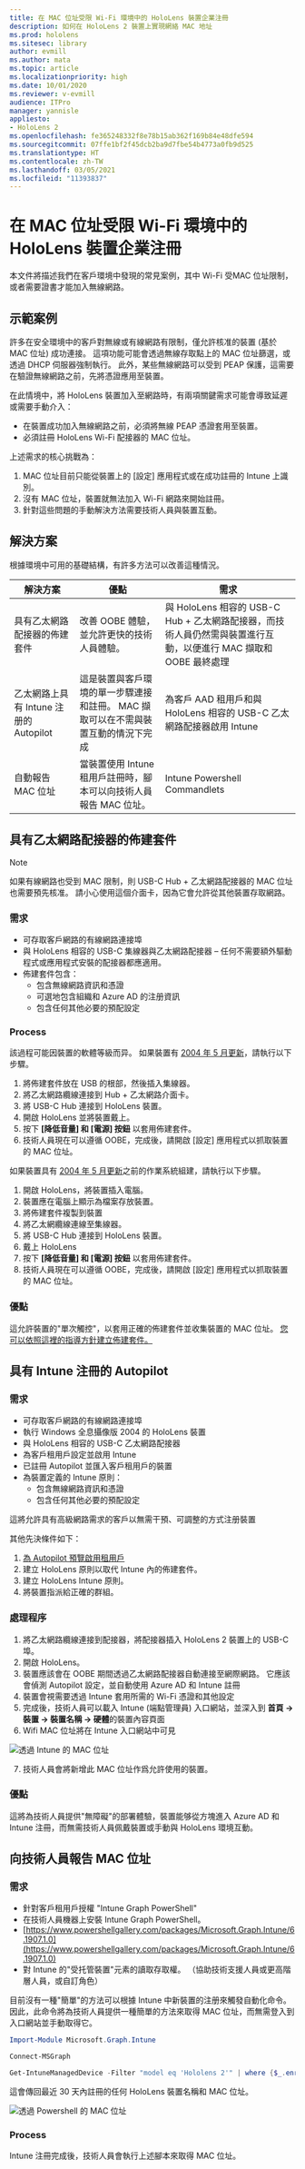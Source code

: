 ```yaml
---
title: 在 MAC 位址受限 Wi-Fi 環境中的 HoloLens 裝置企業注冊
description: 如何在 HoloLens 2 裝置上實現網絡 MAC 地址
ms.prod: hololens
ms.sitesec: library
author: evmill
ms.author: mata
ms.topic: article
ms.localizationpriority: high
ms.date: 10/01/2020
ms.reviewer: v-evmill
audience: ITPro
manager: yannisle
appliesto:
- HoloLens 2
ms.openlocfilehash: fe365248332f8e78b15ab362f169b84e48dfe594
ms.sourcegitcommit: 07ffe1bf2f45dcb2ba9d7fbe54b4773a0fb9d525
ms.translationtype: HT
ms.contentlocale: zh-TW
ms.lasthandoff: 03/05/2021
ms.locfileid: "11393837"
---
```

# <a name="enterprise-enrollment-of-hololens-devices-in-mac-address-restricted-wi-fi-environment"></a>在 MAC 位址受限 Wi-Fi 環境中的 HoloLens 裝置企業注冊

本文件將描述我們在客戶環境中發現的常見案例，其中 Wi-Fi 受MAC 位址限制，或者需要證書才能加入無線網路。

## <a name="example-scenario"></a>示範案例

許多在安全環境中的客戶對無線或有線網路有限制，僅允許核准的裝置 (基於 MAC 位址) 成功連接。 這項功能可能會透過無線存取點上的 MAC 位址篩選，或透過 DHCP 伺服器強制執行。 此外，某些無線網路可以受到 PEAP 保護，這需要在驗證無線網路之前，先將憑證應用至裝置。

在此情境中，將 HoloLens 裝置加入至網路時，有兩項關鍵需求可能會導致延遲或需要手動介入：

- 在裝置成功加入無線網路之前，必須將無線 PEAP 憑證套用至裝置。
- 必須註冊 HoloLens Wi-Fi 配接器的 MAC 位址。

上述需求的核心挑戰為：

1. MAC 位址目前只能從裝置上的 [設定] 應用程式或在成功註冊的 Intune 上識別。
2. 沒有 MAC 位址，裝置就無法加入 Wi-Fi 網路來開始註冊。
3. 針對這些問題的手動解決方法需要技術人員與裝置互動。

## <a name="solutions"></a>解決方案

根據環境中可用的基礎結構，有許多方法可以改善這種情況。

| 解決方案 | 優點 | 需求 |
| --- | --- | --- |
| 具有乙太網路配接器的佈建套件 | 改善 OOBE 體驗，並允許更快的技術人員體驗。 | 與 HoloLens 相容的 USB-C Hub + 乙太網路配接器，而技術人員仍然需與裝置進行互動，以便進行 MAC 擷取和 OOBE 最終處理 |
| 乙太網路上具有 Intune 注册的 Autopilot  | 這是裝置與客戶環境的單一步驟連接和註冊。 MAC 擷取可以在不需與裝置互動的情況下完成 | 為客戶 AAD 租用戶和與 HoloLens 相容的 USB-C 乙太網路配接器啟用 Intune |
| 自動報告 MAC 位址 | 當裝置使用 Intune 租用戶註冊時，腳本可以向技術人員報告 MAC 位址。 | Intune Powershell Commandlets |

## <a name="provisioning-package-with-ethernet-adaptor"></a>具有乙太網路配接器的佈建套件

> [!NOTE] 
> 如果有線網路也受到 MAC 限制，則 USB-C Hub + 乙太網路配接器的 MAC 位址也需要預先核准。 請小心使用這個介面卡，因為它會允許從其他裝置存取網路。

### <a name="requirements"></a>需求

- 可存取客戶網路的有線網路連接埠
- 與 HoloLens 相容的 USB-C 集線器與乙太網路配接器 – 任何不需要額外驅動程式或應用程式安裝的配接器都應適用。
- 佈建套件包含：
  - 包含無線網路資訊和憑證
  - 可選地包含組織和 Azure AD 的注册資訊
  - 包含任何其他必要的預配設定

### <a name="process"></a>Process

該過程可能因裝置的軟體等級而异。 如果裝置有 [2004 年 5 月更新](hololens-release-notes.md#windows-holographic-version-2004)，請執行以下步驟。

1. 將佈建套件放在 USB 的根部，然後插入集線器。
2. 將乙太網路纜線連接到 Hub + 乙太網路介面卡。
3. 將 USB-C Hub 連接到 HoloLens 裝置。
4. 開啟 HoloLens 並將裝置戴上。
5. 按下 **[降低音量] 和 [電源] 按鈕** 以套用佈建套件。
6. 技術人員現在可以遵循 OOBE，完成後，請開啟 [設定] 應用程式以抓取裝置的 MAC 位址。

如果裝置具有 [2004 年 5 月更新](hololens-release-notes.md#windows-holographic-version-2004)之前的作業系統組建，請執行以下步驟。

1. 開啟 HoloLens，將裝置插入電腦。
2. 裝置應在電腦上顯示為檔案存放裝置。
3. 將佈建套件複製到裝置
4. 將乙太網纜線連線至集線器。
5. 將 USB-C Hub 連接到 HoloLens 裝置。
6. 戴上 HoloLens
7. 按下 **[降低音量] 和 [電源] 按鈕** 以套用佈建套件。
8. 技術人員現在可以遵循 OOBE，完成後，請開啟 [設定] 應用程式以抓取裝置的 MAC 位址。

### <a name="benefits"></a>優點

這允許裝置的&quot;單次觸控&quot;，以套用正確的佈建套件並收集裝置的 MAC 位址。 [您可以依照這裡的指導方針建立佈建套件。](https://docs.microsoft.com/hololens/hololens-provisioning)

## <a name="autopilot-with-intune-enrollment"></a>具有 Intune 注冊的 Autopilot

### <a name="requirements"></a>需求

- 可存取客戶網路的有線網路連接埠
- 執行 Windows 全息攝像版 2004 的 HoloLens 裝置
- 與 HoloLens 相容的 USB-C 乙太網路配接器
- 為客戶租用戶設定並啟用 Intune
- 已註冊 Autopilot 並匯入客戶租用戶的裝置
- 為裝置定義的 Intune 原則：
   - 包含無線網路資訊和憑證
   - 包含任何其他必要的預配設定

這將允許具有高級網路需求的客戶以無需干預、可調整的方式注册裝置

其他先決條件如下：
1. [為 Autopilot 預覽啟用租用戶](https://docs.microsoft.com/hololens/hololens2-autopilot)
1. 建立 HoloLens 原則以取代 Intune 內的佈建套件。
1. 建立 HoloLens Intune 原則。
1. 將裝置指派給正確的群組。

### <a name="process"></a>處理程序

1. 將乙太網路纜線連接到配接器，將配接器插入 HoloLens 2 裝置上的 USB-C 埠。
2. 開啟 HoloLens。
3. 裝置應該會在 OOBE 期間透過乙太網路配接器自動連接至網際網路。 它應該會偵測 Autopilot 設定，並自動使用 Azure AD 和 Intune 註冊
4. 裝置會視需要透過 Intune 套用所需的 Wi-Fi 憑證和其他設定
5. 完成後，技術人員可以載入 Intune (端點管理員) 入口網站，並深入到 **首頁 -> 裝置 -> 裝置名稱 -> 硬體**的裝置內容頁面
6. Wifi MAC 位址將在 Intune 入口網站中可見

![透過 Intune 的 MAC 位址](images/mac-address-intune.jpg)

7. 技術人員會將新增此 MAC 位址作爲允許使用的裝置。

### <a name="benefits"></a>優點

這將為技術人員提供&quot;無障礙&quot;的部署體驗，裝置能够從方塊進入 Azure AD 和 Intune 注冊，而無需技術人員佩戴裝置或手動與 HoloLens 環境互動。

## <a name="reporting-of-mac-addresses-to-the-technician"></a>向技術人員報告 MAC 位址

### <a name="requirements"></a>需求

- 針對客戶租用戶授權 &quot;Intune Graph PowerShell&quot;
- 在技術人員機器上安裝 Intune Graph PowerShell。
- [https://www.powershellgallery.com/packages/Microsoft.Graph.Intune/6.1907.1.0](https://www.powershellgallery.com/packages/Microsoft.Graph.Intune/6.1907.1.0)
- 對 Intune 的&quot;受托管裝置&quot;元素的讀取存取權。 （協助技術支援人員或更高階層人員，或自訂角色）

目前沒有一種&quot;簡單&quot;的方法可以根據 Intune 中新裝置的注册來觸發自動化命令。 因此，此命令將為技術人員提供一種簡單的方法來取得 MAC 位址，而無需登入到入口網站並手動取得它。

```powershell
Import-Module Microsoft.Graph.Intune

Connect-MSGraph

Get-IntuneManagedDevice -Filter "model eq 'Hololens 2'" | where {$_.enrolledDateTime -gt (get-date).AddDays(-30)}  | select deviceName, wiFiMacAddress 
```

這會傳回最近 30 天內註冊的任何 HoloLens 裝置名稱和 MAC 位址。

![透過 Powershell 的 MAC 位址](images/mac-address-powershell.jpg)

### <a name="process"></a>Process

Intune 注冊完成後，技術人員會執行上述腳本來取得 MAC 位址。
